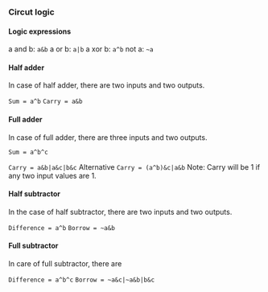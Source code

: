 ### Circut logic

#### Logic expressions

a and b: `a&b`
a or b: `a|b`
a xor b: `a^b`
not a: `~a`

#### Half adder
In case of half adder, there are two inputs and two outputs.

`Sum = a^b`
`Carry = a&b`

#### Full adder
In case of full adder, there are three inputs and two outputs.

`Sum = a^b^c`

`Carry = a&b|a&c|b&c`
Alternative `Carry = (a^b)&c|a&b`
Note: Carry will be 1 if any two input values are 1.

#### Half subtractor
In the case of half subtractor, there are two inputs and two outputs.

`Difference = a^b`
`Borrow = ~a&b`


#### Full subtractor
In care of full subtractor, there are

`Difference = a^b^c`
`Borrow = ~a&c|~a&b|b&c`